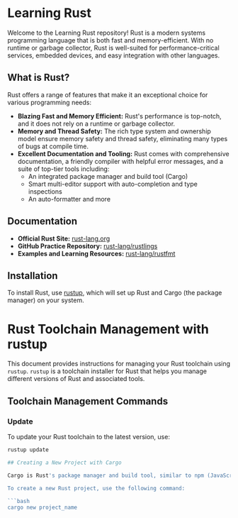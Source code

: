 # Learning Rust

Welcome to the Learning Rust repository! Rust is a modern systems programming language that is both fast and memory-efficient. With no runtime or garbage collector, Rust is well-suited for performance-critical services, embedded devices, and easy integration with other languages.

## What is Rust?

Rust offers a range of features that make it an exceptional choice for various programming needs:

- **Blazing Fast and Memory Efficient:** Rust's performance is top-notch, and it does not rely on a runtime or garbage collector.
- **Memory and Thread Safety:** The rich type system and ownership model ensure memory safety and thread safety, eliminating many types of bugs at compile time.
- **Excellent Documentation and Tooling:** Rust comes with comprehensive documentation, a friendly compiler with helpful error messages, and a suite of top-tier tools including:
  - An integrated package manager and build tool (Cargo)
  - Smart multi-editor support with auto-completion and type inspections
  - An auto-formatter and more

## Documentation

- **Official Rust Site:** [rust-lang.org](https://www.rust-lang.org/learn)
- **GitHub Practice Repository:** [rust-lang/rustlings](https://github.com/rust-lang/rustlings/)
- **Examples and Learning Resources:** [rust-lang/rustfmt](https://doc.rust-lang.org/rust-by-example/)

## Installation

To install Rust, use [rustup](https://rust-lang.github.io/rustup/), which will set up Rust and Cargo (the package manager) on your system.

# Rust Toolchain Management with rustup

This document provides instructions for managing your Rust toolchain using `rustup`. `rustup` is a toolchain installer for Rust that helps you manage different versions of Rust and associated tools.

## Toolchain Management Commands

### Update

To update your Rust toolchain to the latest version, use:

```bash
rustup update

## Creating a New Project with Cargo

Cargo is Rust's package manager and build tool, similar to npm (JavaScript) or pub (Dart). It comes bundled with Rust and is used to manage dependencies, build projects, and more.

To create a new Rust project, use the following command:

```bash
cargo new project_name
